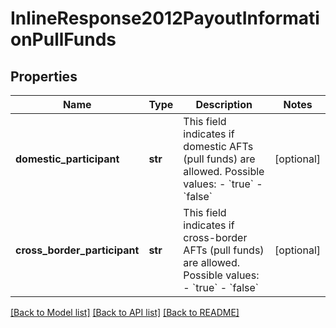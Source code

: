 # InlineResponse2012PayoutInformationPullFunds

## Properties
Name | Type | Description | Notes
------------ | ------------- | ------------- | -------------
**domestic_participant** | **str** | This field indicates if domestic AFTs (pull funds) are allowed. Possible values:   - &#x60;true&#x60;   - &#x60;false&#x60;  | [optional] 
**cross_border_participant** | **str** | This field indicates if cross-border AFTs (pull funds) are allowed. Possible values:   - &#x60;true&#x60;   - &#x60;false&#x60;  | [optional] 

[[Back to Model list]](../README.md#documentation-for-models) [[Back to API list]](../README.md#documentation-for-api-endpoints) [[Back to README]](../README.md)


